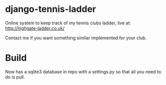 django-tennis-ladder
====================

Online system to keep track of my tennis clubs ladder, live at: http://highgate-ladder.co.uk/

Contact me if you want something similar implemented for your club.

Build
====================
Now has a sqlite3 database in repo with a settings.py so that all you need to do is pull.